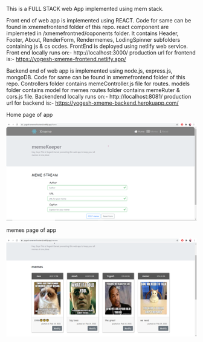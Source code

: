 This is a FULL STACK web App implemented using mern stack.

Front end of web app is implemented using REACT.
Code for same can be found in xmemefrontend folder of this repo.
react component are implemeted in /xmemefrontned/coponents folder.
It contains Header, Footer, About, RenderForm, Rendermemes, LodingSpinner subfolders containing js & cs ocdes.
FrontEnd is deployed using netlify web service.
Front end locally runs on:- http://localhost:3000/
production url for frontend is:- https://yogesh-xmeme-frontend.netlify.app/

Backend end of web app is implemented using node.js, express.js, mongoDB.
Code for same can be found in xmemefrontend folder of this repo.
Controllers folder contains memeController.js file for routes.
models folder contains model for memes
routes folder contains memeRuter & cors.js file.
Backendend locally runs on:- http://localhost:8081/
production url for backend is:- https://yogesh-xmeme-backend.herokuapp.com/


Home page of app

![Test Image 1](./demoImages/home.png)

memes page of app

![Test Image 2](./demoImages/memes.png)

